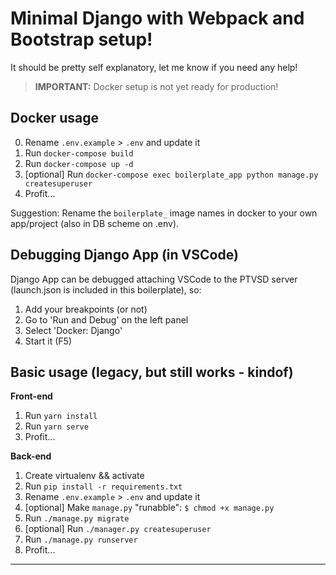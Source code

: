 # Minimal Django with Webpack and Bootstrap setup!
It should be pretty self explanatory, let me know if you need any help!

> **IMPORTANT:** Docker setup is not yet ready for production!

## Docker usage
0. Rename `.env.example` > `.env` and update it
1. Run `docker-compose build`
2. Run `docker-compose up -d`
3. [optional] Run `docker-compose exec boilerplate_app python manage.py createsuperuser`
4. Profit...

Suggestion: Rename the `boilerplate_` image names in docker to your own app/project (also in DB scheme on .env).

## Debugging Django App (in VSCode)
Django App can be debugged attaching VSCode to the PTVSD server (launch.json is included in this boilerplate), so:

1. Add your breakpoints (or not)
2. Go to 'Run and Debug' on the left panel
3. Select 'Docker: Django'
4. Start it (F5)

## Basic usage (legacy, but still works - kindof)

**Front-end**
1. Run `yarn install`
2. Run `yarn serve`
3. Profit...

**Back-end**
1. Create virtualenv && activate
2. Run `pip install -r requirements.txt`
3. Rename `.env.example` > `.env` and update it
4. [optional] Make `manage.py` "runabble": `$ chmod +x manage.py`
5. Run `./manage.py migrate`
6. [optional] Run `./manager.py createsuperuser`
7. Run `./manage.py runserver`
8. Profit...

---
